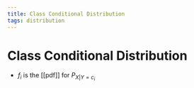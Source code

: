 ```yaml
---
title: Class Conditional Distribution
tags: distribution
---
```


# Class Conditional Distribution
- $f_{i}$ is the [[pdf]] for $P_{X|Y=c_{i}}$
































































